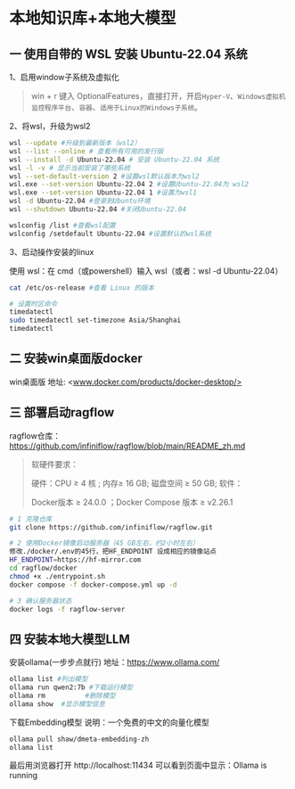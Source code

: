 # 本地知识库+本地大模型

## 一 使用自带的 WSL 安装 Ubuntu-22.04 系统

1、启用window子系统及虚拟化

> win + r 键入 OptionalFeatures，直接打开，开启`Hyper-V`、`Windows虚拟机监控程序平台`、`容器`、`适用于Linux的Windows子系统`。

2、将wsl，升级为wsl2

```bash
wsl --update #升级到最新版本（wsl2）
wsl --list --online # 查看所有可用的发行版
wsl --install -d Ubuntu-22.04 # 安装 Ubuntu-22.04 系统
wsl -l -v # 显示当前安装了哪些系统
wsl --set-default-version 2 #设置wsl默认版本为wsl2
wsl.exe --set-version Ubuntu-22.04 2 #设置Ubuntu-22.04为 wsl2
wsl.exe --set-version Ubuntu-22.04 1 #设置为wsl1
wsl -d Ubuntu-22.04 #登录到Ubuntu环境
wsl --shutdown Ubuntu-22.04 #关闭Ubuntu-22.04

wslconfig /list #查看wsl配置
wslconfig /setdefault Ubuntu-22.04 #设置默认的wsl系统
```

3、启动操作安装的linux

使用 wsl：在 cmd（或powershell）输入 wsl（或者：wsl -d Ubuntu-22.04）
```bash
cat /etc/os-release #查看 Linux 的版本

# 设置时区命令
timedatectl
sudo timedatectl set-timezone Asia/Shanghai
timedatectl
```

## 二 安装win桌面版docker

win桌面版 地址: <www.docker.com/products/docker-desktop/>

## 三 部署启动ragflow

ragflow仓库：<https://github.com/infiniflow/ragflow/blob/main/README_zh.md>

> 软硬件要求：
>
> 硬件：CPU ≥ 4 核 ;  内存≥ 16 GB; 磁盘空间 ≥ 50 GB; 软件：
>
> Docker版本 ≥ 24.0.0 ；Docker Compose 版本 ≥ v2.26.1

```bash
# 1 克隆仓库
git clone https://github.com/infiniflow/ragflow.git

# 2 使用Docker镜像启动服务器（45 GB左右，约2小时左右）
修改./docker/.env的45行，把HF_ENDPOINT 设成相应的镜像站点
HF_ENDPOINT=https://hf-mirror.com
cd ragflow/docker
chmod +x ./entrypoint.sh
docker compose -f docker-compose.yml up -d

# 3 确认服务器状态
docker logs -f ragflow-server
```

## 四 安装本地大模型LLM

安装ollama(一步步点就行) 地址：<https://www.ollama.com/>

```bash
ollama list #列出模型
ollama run qwen2:7b #下载运行模型
ollama rm          #删除模型
ollama show  #显示模型信息
```

下载Embedding模型 说明：一个免费的中文的向量化模型

```bash
ollama pull shaw/dmeta-embedding-zh
ollama list
```

最后用浏览器打开 http://localhost:11434 可以看到页面中显示：Ollama is running









